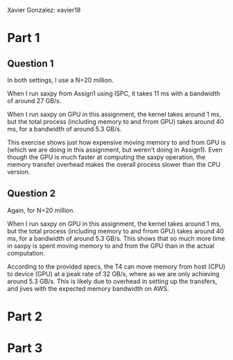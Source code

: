 Xavier Gonzalez: xavier18

# Part 1

## Question 1

In both settings, I use a N=20 million.

When I run saxpy from Assign1 using ISPC, it takes 11 ms with a bandwidth of around 27 GB/s.

When I run saxpy on GPU in this assignment, the kernel takes around 1 ms, but the total process (including memory to and frrom GPU) takes around 40 ms, for a bandwidth of around 5.3 GB/s.

This exercise shows just how expensive moving memory to and from GPU is (which we are doing in this assignment, but weren't doing in Assign1). Even though the GPU is much faster at computing the saxpy operation, the memory transfer overhead makes the overall process slower than the CPU version.

## Question 2

Again, for N=20 million.

When I run saxpy on GPU in this assignment, the kernel takes around 1 ms, but the total process (including memory to and frrom GPU) takes around 40 ms, for a bandwidth of around 5.3 GB/s. This shows that so much more time in saxpy is spent moving memory to and from the GPU than in the actual computation.

According to the provided specs, the T4 can move memory from host (CPU) to device (GPU) at a peak rate of 32 GB/s, where as we are only achieving around 5.3 GB/s. This is likely due to overhead in setting up the transfers, and jives with the expected memory bandwidth on AWS.

# Part 2

# Part 3